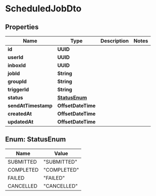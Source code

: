 

# ScheduledJobDto


## Properties

| Name | Type | Description | Notes |
|------------ | ------------- | ------------- | -------------|
|**id** | **UUID** |  |  |
|**userId** | **UUID** |  |  |
|**inboxId** | **UUID** |  |  |
|**jobId** | **String** |  |  |
|**groupId** | **String** |  |  |
|**triggerId** | **String** |  |  |
|**status** | [**StatusEnum**](#StatusEnum) |  |  |
|**sendAtTimestamp** | **OffsetDateTime** |  |  |
|**createdAt** | **OffsetDateTime** |  |  |
|**updatedAt** | **OffsetDateTime** |  |  |



## Enum: StatusEnum

| Name | Value |
|---- | -----|
| SUBMITTED | &quot;SUBMITTED&quot; |
| COMPLETED | &quot;COMPLETED&quot; |
| FAILED | &quot;FAILED&quot; |
| CANCELLED | &quot;CANCELLED&quot; |



